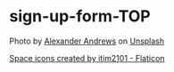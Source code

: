 # sign-up-form-TOP

Photo by <a href="https://unsplash.com/@alex_andrews?utm_source=unsplash&utm_medium=referral&utm_content=creditCopyText">Alexander Andrews</a> on <a href="https://unsplash.com/s/photos/space?utm_source=unsplash&utm_medium=referral&utm_content=creditCopyText">Unsplash</a>
  

  <a href="https://www.flaticon.com/free-icons/space" title="space icons">Space icons created by itim2101 - Flaticon</a>